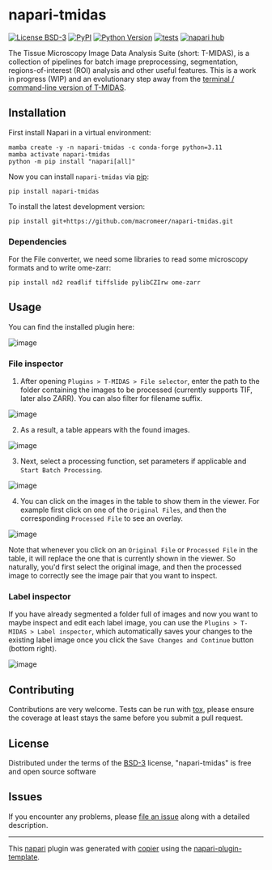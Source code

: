 # napari-tmidas

[![License BSD-3](https://img.shields.io/pypi/l/napari-tmidas.svg?color=green)](https://github.com/macromeer/napari-tmidas/raw/main/LICENSE)
[![PyPI](https://img.shields.io/pypi/v/napari-tmidas.svg?color=green)](https://pypi.org/project/napari-tmidas)
[![Python Version](https://img.shields.io/pypi/pyversions/napari-tmidas.svg?color=green)](https://python.org)
[![tests](https://github.com/macromeer/napari-tmidas/workflows/tests/badge.svg)](https://github.com/macromeer/napari-tmidas/actions)
[![napari hub](https://img.shields.io/endpoint?url=https://api.napari-hub.org/shields/napari-tmidas)](https://napari-hub.org/plugins/napari-tmidas)
<!-- [![codecov](https://codecov.io/gh/macromeer/napari-tmidas/branch/main/graph/badge.svg)](https://codecov.io/gh/macromeer/napari-tmidas) -->

The Tissue Microscopy Image Data Analysis Suite (short: T-MIDAS), is a collection of pipelines for batch image preprocessing, segmentation, regions-of-interest (ROI) analysis and other useful features. This is a work in progress (WIP) and an evolutionary step away from the [terminal / command-line version of T-MIDAS](https://github.com/MercaderLabAnatomy/T-MIDAS).

## Installation

First install Napari in a virtual environment:

    mamba create -y -n napari-tmidas -c conda-forge python=3.11
    mamba activate napari-tmidas
    python -m pip install "napari[all]"

Now you can install `napari-tmidas` via [pip]:

    pip install napari-tmidas

To install the latest development version:

    pip install git+https://github.com/macromeer/napari-tmidas.git

### Dependencies
For the File converter, we need some libraries to read some microscopy formats and to write ome-zarr:

    pip install nd2 readlif tiffslide pylibCZIrw ome-zarr


## Usage

You can find the installed plugin here:

![image](https://github.com/user-attachments/assets/504db09a-d66e-49eb-90cd-3237024d9d7a)

### File inspector

1. After opening `Plugins > T-MIDAS > File selector`, enter the path to the folder containing the images to be processed (currently supports TIF, later also ZARR). You can also filter for filename suffix.

![image](https://github.com/user-attachments/assets/41ecb689-9abe-4371-83b5-9c5eb37069f9)

2. As a result, a table appears with the found images.

![image](https://github.com/user-attachments/assets/8360942a-be8f-49ec-bc25-385ee43bd601)

3. Next, select a processing function, set parameters if applicable and `Start Batch Processing`.

![image](https://github.com/user-attachments/assets/05929660-6672-4f76-89da-4f17749ccfad)

4. You can click on the images in the table to show them in the viewer. For example first click on one of the `Original Files`, and then the corresponding `Processed File` to see an overlay.

![image](https://github.com/user-attachments/assets/cfe84828-c1cc-4196-9a53-5dfb82d5bfce)

Note that whenever you click on an `Original File` or `Processed File` in the table, it will replace the one that is currently shown in the viewer. So naturally, you'd first select the original image, and then the processed image to correctly see the image pair that you want to inspect.

### Label inspector
If you have already segmented a folder full of images and now you want to maybe inspect and edit each label image, you can use the `Plugins > T-MIDAS > Label inspector`, which automatically saves your changes to the existing label image once you click the `Save Changes and Continue` button (bottom right).

![image](https://github.com/user-attachments/assets/0bf8c6ae-4212-449d-8183-e91b23ba740e)


## Contributing

Contributions are very welcome. Tests can be run with [tox], please ensure
the coverage at least stays the same before you submit a pull request.

## License

Distributed under the terms of the [BSD-3] license,
"napari-tmidas" is free and open source software

## Issues

If you encounter any problems, please [file an issue] along with a detailed description.

[napari]: https://github.com/napari/napari
[copier]: https://copier.readthedocs.io/en/stable/
[@napari]: https://github.com/napari
[MIT]: http://opensource.org/licenses/MIT
[BSD-3]: http://opensource.org/licenses/BSD-3-Clause
[GNU GPL v3.0]: http://www.gnu.org/licenses/gpl-3.0.txt
[GNU LGPL v3.0]: http://www.gnu.org/licenses/lgpl-3.0.txt
[Apache Software License 2.0]: http://www.apache.org/licenses/LICENSE-2.0
[Mozilla Public License 2.0]: https://www.mozilla.org/media/MPL/2.0/index.txt
[napari-plugin-template]: https://github.com/napari/napari-plugin-template

[file an issue]: https://github.com/macromeer/napari-tmidas/issues

----------------------------------

This [napari] plugin was generated with [copier] using the [napari-plugin-template].

<!--
Don't miss the full getting started guide to set up your new package:
https://github.com/napari/napari-plugin-template#getting-started

and review the napari docs for plugin developers:
https://napari.org/stable/plugins/index.html
-->

[napari]: https://github.com/napari/napari
[tox]: https://tox.readthedocs.io/en/latest/
[pip]: https://pypi.org/project/pip/
[PyPI]: https://pypi.org/
